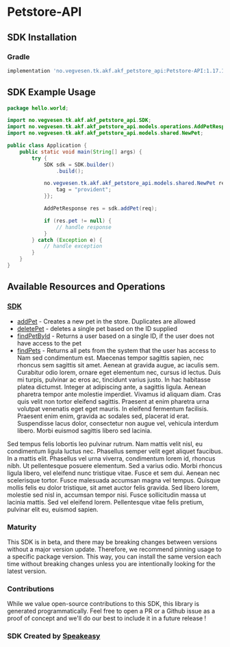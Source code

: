 # Petstore-API

<!-- Start SDK Installation -->
## SDK Installation

### Gradle

```groovy
implementation 'no.vegvesen.tk.akf.akf_petstore_api:Petstore-API:1.17.1'
```
<!-- End SDK Installation -->

## SDK Example Usage
<!-- Start SDK Example Usage -->
```java
package hello.world;

import no.vegvesen.tk.akf.akf_petstore_api.SDK;
import no.vegvesen.tk.akf.akf_petstore_api.models.operations.AddPetResponse;
import no.vegvesen.tk.akf.akf_petstore_api.models.shared.NewPet;

public class Application {
    public static void main(String[] args) {
        try {
            SDK sdk = SDK.builder()
                .build();

            no.vegvesen.tk.akf.akf_petstore_api.models.shared.NewPet req = new NewPet("corrupti") {{
                tag = "provident";
            }};            

            AddPetResponse res = sdk.addPet(req);

            if (res.pet != null) {
                // handle response
            }
        } catch (Exception e) {
            // handle exception
        }
    }
}
```
<!-- End SDK Example Usage -->

<!-- Start SDK Available Operations -->
## Available Resources and Operations

### [SDK](docs/sdks/sdk/README.md)

* [addPet](docs/sdks/sdk/README.md#addpet) - Creates a new pet in the store. Duplicates are allowed
* [deletePet](docs/sdks/sdk/README.md#deletepet) - deletes a single pet based on the ID supplied
* [findPetById](docs/sdks/sdk/README.md#findpetbyid) - Returns a user based on a single ID, if the user does not have access to the pet
* [findPets](docs/sdks/sdk/README.md#findpets) - Returns all pets from the system that the user has access to
Nam sed condimentum est. Maecenas tempor sagittis sapien, nec rhoncus sem sagittis sit amet. Aenean at gravida augue, ac iaculis sem. Curabitur odio lorem, ornare eget elementum nec, cursus id lectus. Duis mi turpis, pulvinar ac eros ac, tincidunt varius justo. In hac habitasse platea dictumst. Integer at adipiscing ante, a sagittis ligula. Aenean pharetra tempor ante molestie imperdiet. Vivamus id aliquam diam. Cras quis velit non tortor eleifend sagittis. Praesent at enim pharetra urna volutpat venenatis eget eget mauris. In eleifend fermentum facilisis. Praesent enim enim, gravida ac sodales sed, placerat id erat. Suspendisse lacus dolor, consectetur non augue vel, vehicula interdum libero. Morbi euismod sagittis libero sed lacinia.

Sed tempus felis lobortis leo pulvinar rutrum. Nam mattis velit nisl, eu condimentum ligula luctus nec. Phasellus semper velit eget aliquet faucibus. In a mattis elit. Phasellus vel urna viverra, condimentum lorem id, rhoncus nibh. Ut pellentesque posuere elementum. Sed a varius odio. Morbi rhoncus ligula libero, vel eleifend nunc tristique vitae. Fusce et sem dui. Aenean nec scelerisque tortor. Fusce malesuada accumsan magna vel tempus. Quisque mollis felis eu dolor tristique, sit amet auctor felis gravida. Sed libero lorem, molestie sed nisl in, accumsan tempor nisi. Fusce sollicitudin massa ut lacinia mattis. Sed vel eleifend lorem. Pellentesque vitae felis pretium, pulvinar elit eu, euismod sapien.

<!-- End SDK Available Operations -->

### Maturity

This SDK is in beta, and there may be breaking changes between versions without a major version update. Therefore, we recommend pinning usage 
to a specific package version. This way, you can install the same version each time without breaking changes unless you are intentionally 
looking for the latest version.

### Contributions

While we value open-source contributions to this SDK, this library is generated programmatically. 
Feel free to open a PR or a Github issue as a proof of concept and we'll do our best to include it in a future release !

### SDK Created by [Speakeasy](https://docs.speakeasyapi.dev/docs/using-speakeasy/client-sdks)
